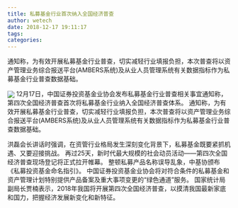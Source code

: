 ```yaml
---
title: 私募基金行业首次纳入全国经济普查
author: wetech
date: 2018-12-17 19:11:17
tags: 
categories: 
---
```

通知称，为有效开展私募基金行业普查，切实减轻行业填报负担，本次普查将以资产管理业务综合报送平台(AMBERS系统)及从业人员管理系统有关数据指标作为私募基金行业普查数据基础。
<!-- more -->
<img align="center" border="0" src="https://imgcdn.yicai.com/uppics/images/2018/12/7c5b3abdbc7eec268d6e92526f6abf5f.jpg" />
12月17日，中国证券投资基金业协会发布私募基金行业普查相关事宜通知称，第四次全国经济普查首次将私募基金行业纳入全国经济普查体系。
通知称，为有效开展私募基金行业普查，切实减轻行业填报负担，本次普查将以资产管理业务综合报送平台(AMBERS系统)及从业人员管理系统有关数据指标作为私募基金行业普查数据基础。
 
 
 
洪磊会长讲话时强调，在资管行业格局发生深刻变化背景下，私募基金既要紧抓机遇、又要迎接挑战。
再过25天，新时代最大规模的社会动员活动——第四次全国经济普查现场登记将正式拉开帷幕。
整顿私募产品名称误导乱象，中基协颁布《私募投资基金命名指引》。
中国证券投资基金业协会将对符合条件的私募基金和资产管理计划特别提供产品备案及重大事项变更的“绿色通道”服务。
国家统计局副局长贾楠表示，2018年我国将开展第四次全国经济普查，以摸清我国最新家底和国力，把握经济发展新变化和新特征。
